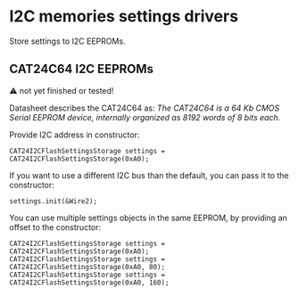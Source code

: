 
# I2C memories settings drivers

Store settings to I2C EEPROMs.

## CAT24C64 I2C EEPROMs

:warning: not yet finished or tested!

Datasheet describes the CAT24C64 as: _The CAT24C64 is a 64 Kb CMOS Serial EEPROM device, internally organized as 8192 words of 8 bits each._

Provide I2C address in constructor:

`CAT24I2CFlashSettingsStorage settings = CAT24I2CFlashSettingsStorage(0xA0);`

If you want to use a different I2C bus than the default, you can pass it to the constructor:

`settings.init(&Wire2);`

You can use multiple settings objects in the same EEPROM, by providing an offset to the constructor:

```
CAT24I2CFlashSettingsStorage settings = CAT24I2CFlashSettingsStorage(0xA0);
CAT24I2CFlashSettingsStorage settings = CAT24I2CFlashSettingsStorage(0xA0, 80);
CAT24I2CFlashSettingsStorage settings = CAT24I2CFlashSettingsStorage(0xA0, 160);
```

